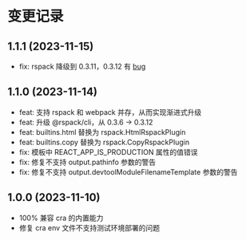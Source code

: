 # 变更记录

## 1.1.1 (2023-11-15)
- fix: rspack 降级到 0.3.11，0.3.12 有 [bug](https://github.com/web-infra-dev/rspack/issues/4643)

## 1.1.0 (2023-11-14)

-   feat: 支持 rspack 和 webpack 并存，从而实现渐进式升级
-   feat: 升级 @rspack/cli，从 0.3.6 -> 0.3.12
-   feat: builtins.html 替换为 rspack.HtmlRspackPlugin
-   feat: builtins.copy 替换为 rspack.CopyRspackPlugin
-   fix: 模板中 REACT_APP_IS_PRODUCTION 属性的值错误
-   fix: 修复不支持 output.pathinfo 参数的警告
-   fix: 修复不支持 output.devtoolModuleFilenameTemplate 参数的警告

## 1.0.0 (2023-11-10)

-   100% 兼容 cra 的内置能力
-   修复 cra env 文件不支持测试环境部署的问题
